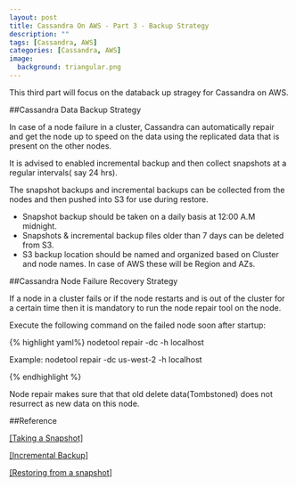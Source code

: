 ```yaml
---
layout: post
title: Cassandra On AWS - Part 3 - Backup Strategy
description: ""
tags: [Cassandra, AWS]
categories: [Cassandra, AWS]
image:
  background: triangular.png
---
```


This third part will focus on the databack up stragey for Cassandra on AWS.

##Cassandra Data Backup Strategy

In case of a node failure in a cluster, Cassandra can automatically repair and get the node up to speed on the data using the replicated
data that is present on the other nodes.

It is advised to enabled incremental backup and then collect snapshots at a regular intervals( say 24 hrs).

The snapshot backups and incremental backups can be collected from the nodes and then pushed into S3 for use during restore.

- Snapshot backup should be taken on a daily basis at 12:00 A.M midnight.
- Snapshots & incremental backup files older than 7 days can be deleted from S3.
- S3 backup location should be named and organized based on Cluster and node names. In case of AWS these will be Region and AZs.


##Cassandra Node Failure Recovery Strategy

If a node in a cluster fails or if the node restarts and is out of
the cluster for a certain time then it is mandatory to run the node
repair tool on the node.

Execute the following command on the failed node soon after startup:

{% highlight yaml%}
nodetool repair -dc <datacenter or AZ name> -h localhost

Example:
nodetool repair -dc us-west-2 -h localhost

{% endhighlight %}

Node repair makes sure that that old delete data(Tombstoned) does not resurrect as new data on this node.

##Reference

<a href="https://docs.datastax.com/en/cassandra/2.0/cassandra/operations/ops_backup_takes_snapshot_t.html">[Taking a Snapshot]</a>

<a href="https://docs.datastax.com/en/cassandra/2.0/cassandra/operations/ops_backup_incremental_t.html">[Incremental Backup]</a>

<a href="https://docs.datastax.com/en/cassandra/2.0/cassandra/operations/ops_backup_snapshot_restore_t.html">[Restoring from a snapshot]</a>